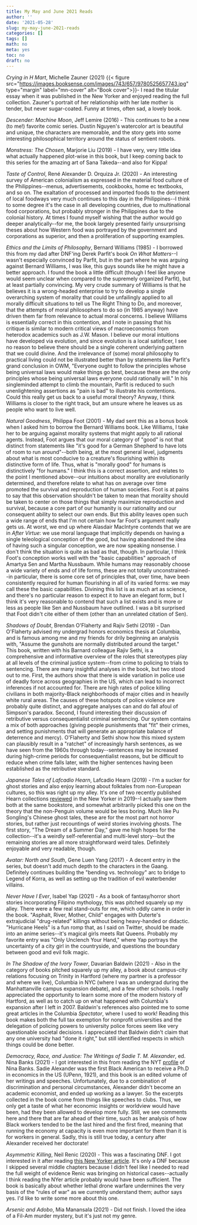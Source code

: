 ```yaml
---
title: My May and June 2021 Reads
author: ''
date: '2021-05-28'
slug: my-may-june-2021-reads
categories: []
tags: []
math: no
meta: yes
toc: no
draft: no
---
```


*Crying in H Mart*, Michelle Zauner (2021) {{< figure src="https://images.booksense.com/images/743/657/9780525657743.jpg" type="margin" label="mn-cover" alt="Book cover">}}- I read the titular essay when it was published in the New Yorker and enjoyed reading the full collection. Zauner's portrait of her relationship with her late mother is tender, but never sugar-coated. Funny at times, often sad, a lovely book.

*Descender: Machine Moon*, Jeff Lemire (2016) - This continues to be a new (to me!) favorite comic series. Dustin Nguyen's watercolor art is beautiful and unique, the characters are memorable, and the story gets into some interesting philosophical territory around the status of sentient robots.

*Monstress: The Chosen*, Marjorie Liu (2019) - I have very, very little idea what actually happened plot-wise in this book, but I keep coming back to this series for the amazing art of Sana Takeda--and also for Kippa!

<!--more-->

*Taste of Control*, René Alexander D. Orquiza Jr. (2020) - An interesting survey of American colonialism as expressed in the material food culture of the Philippines--menus, advertisements, cookbooks, home ec textbooks, and so on. The exaltation of processed and imported foods to the detriment of local foodways very much continues to this day in the Philippines--I think to some degree it's the case in all developing countries, due to multinational food corporations, but probably stronger in the Philippines due to the colonial history. At times I found myself wishing that the author would go deeper analytically--for me, the book largely presented fairly unsurprising theses about how Western food was portrayed by the government and corporations as superior, and then a proliferation of supporting examples.

*Ethics and the Limits of Philosophy*, Bernard Williams (1985) - I borrowed this from my dad after DNF'ing Derek Parfit's book *On What Matters*--I wasn't especially convinced by Parfit, but in the part where he was arguing against Bernard Williams, I was like, this guys sounds like he might have a better approach. I found the book a little difficult (though I feel like anyone would seem unclear when compared to the supremely organized Parfit), but at least partially convincing. My very crude summary of Williams is that he believes it is a wrong-headed enterprise to try to develop a single overarching system of morality that could be unfailingly applied to all morally difficult situations to tell us The Right Thing to Do, and moreover, that the attempts of moral philosophers to do so (in 1985 anyway) have driven them far from relevance to actual moral concerns. I believe Williams is essentially correct in this contention, and I note in passing that his critique is similar to modern critical views of macroeconomics from heterodox academics such as J.W. Mason. I believe our moral intuitions have developed via evolution, and since evolution is a local satisficer, I see no reason to believe there should be a single coherent underlying pattern that we could divine. And the irrelevance of (some) moral philosophy to practical living could not be illustrated better than by statements like Parfit's grand conclusion in OWM, "Everyone ought to follow the principles whose being universal laws would make things go best, because these are the only principles whose being universal laws everyone could rationally will." In his singleminded attempt to climb the mountain, Parfit is reduced to such unenlightening assertions as "pain is bad" to illustrate his contentions. Could this really get us back to a useful moral theory? Anyway, I think Williams is closer to the right track, but am unsure where he leaves us as people who want to live well.

*Natural Goodness*, Philippa Foot (2001) - My dad sent this as a bonus book when I asked him to borrow the Bernard Williams book. Like Williams, I take her to be arguing against morality systems that might apply to all rational agents. Instead, Foot argues that our moral category of "good" is not that distinct from statements like "it's good for a German Shepherd to have lots of room to run around"--both being, at the most general level, judgments about what is most conducive to a creature's flourishing within its distinctive form of life. Thus, what is "morally good" for humans is distinctively "for humans." I think this is a correct assertion, and relates to the point I mentioned above--our intuitions about morality are evolutionarily determined, and therefore relate to what has on average over time promoted the survival and reproduction of human societies. Foot is at pains to say that this observation shouldn't be taken to mean that morality should be taken to center on those things that simply maximize reproduction and survival, because a core part of our humanity is our rationality and our consequent ability to select our own ends. But this ability leaves open such a wide range of ends that I'm not certain how far Foot's argument really gets us. At worst, we end up where Alasdair MacIntyre contends that we are in *After Virtue*: we use moral language that implicitly depends on having a single teleological conception of the good, but having abandoned the idea of having such a singular conception, we are now speaking nonsense. I don't think the situation is quite as bad as that, though. In particular, I think Foot's conception works well with the "basic capabilities" approach of Amartya Sen and Martha Nussbaum. While humans may reasonably choose a wide variety of ends and of life forms, these are not totally unconstrained--in particular, there is some core set of principles that, over time, have been consistently required for human flourishing in all of its varied forms: we may call these the basic capabilities. Divining this list is as much art as science, and there's no particular reason to expect it to have an elegant form, but I think it's very reasonable to contend that such a list exists and is more or less as people like Sen and Nussbaum have outlined. I was a bit surprised that Foot didn't cite either of them (other than an unrelated citation of Sen).

*Shadows of Doubt*, Brendan O'Flaherty and Rajiv Sethi (2019) - Dan O'Flaherty advised my undergrad honors economics thesis at Columbia, and is famous among me and my friends for drily beginning an analysis with, "Assume the gunshots are normally distributed around the target." This book, written with his Barnard colleague Rajiv Sethi, is a comprehensive and informative overview of the roles that stereotypes play at all levels of the criminal justice system--from crime to policing to trials to sentencing. There are many insightful analyses in the book, but two stood out to me. First, the authors show that there is wide variation in police use of deadly force across geographies in the US, which can lead to incorrect inferences if not accounted for. There are high rates of police killing civilians in both majority-Black neighborhoods of major cities and in heavily white rural areas. The causes of these hotspots of police violence are probably quite distinct, and aggregate analyses can and do fall afoul of Simpson's paradox. Second, I found interesting their discussion of retributive versus consequentialist criminal sentencing. Our system contains a mix of both approaches (giving people punishments that "fit" their crimes, and setting punishments that will generate an appropriate balance of deterrence and mercy). O'Flaherty and Sethi show how this mixed system can plausibly result in a "ratchet" of increasingly harsh sentences, as we have seen from the 1960s through today--sentences may be increased during high-crime periods for consequentialist reasons, but be difficult to reduce when crime falls later, with the higher sentences having been established as the retributive standard.

*Japanese Tales of Lafcadio Hearn*, Lafcadio Hearn (2019) - I'm a sucker for ghost stories and also enjoy learning about folktales from non-European cultures, so this was right up my alley. It's one of two recently published Hearn collections [reviewed](https://www.newyorker.com/magazine/2019/09/16/why-lafcadio-hearns-ghost-stories-still-haunt-us) in the New Yorker in 2019--I actually saw them both at the same bookstore, and somewhat arbitrarily picked this one on the theory that the non-Penguin volume would be less boring. Much like Pu Songling's Chinese ghost tales, these are for the most part not horror stories, but rather just recountings of weird stories involving ghosts. The first story, "The Dream of a Summer Day," gave me high hopes for the collection--it's a weirdly self-referential and multi-level story--but the remaining stories are all more straightforward weird tales. Definitely enjoyable and very readable, though.

*Avatar: North and South*, Gene Luen Yang (2017) - A decent entry in the series, but doesn't add much depth to the characters in the Gaang. Definitely continues building the "bending vs. technology" arc to bridge to Legend of Korra, as well as setting up the tradition of evil waterbender villains.

*Never Have I Ever*, Isabel Yap (2021) - As a book of fantasy/horror short stories incorporating Filipino mythology, this was pitched squarely up my alley. There were a few real stand-outs for me, which oddly came in order in the book. "Asphalt, River, Mother, Child" engages with Duterte's extrajudicial "drug-related" killings without being heavy-handed or didactic. "Hurricane Heels" is a fun romp that, as I said on Twitter, should be made into an anime series--it's magical girls meets Rat Queens. Probably my favorite entry was "Only Unclench Your Hand," where Yap portrays the uncertainty of a city girl in the countryside, and questions the boundary between good and evil folk magic.

*In The Shadow of the Ivory Tower*, Davarian Baldwin (2021) - Also in the category of books pitched squarely up my alley, a book about campus-city relations focusing on Trinity in Hartford (where my partner is a professor and where we live), Columbia in NYC (where I was an undergrad during the Manhattanville campus expansion debate), and a few other schools. I really appreciated the opportunity to learn some more of the modern history of Hartford, as well as to catch up on what happened with Columbia's expansion after I left in 2007. Baldwin's references also pointed me to some great articles in the Columbia *Spectator*, where I used to work! Reading this book makes both the full tax exemption for nonprofit universities and the delegation of policing powers to university police forces seem like very questionable societal decisions. I appreciated that Baldwin didn't claim that any one university had "done it right," but still identified respects in which things could be done better.

*Democracy, Race, and Justice: The Writings of Sadie T. M. Alexander*, ed. Nina Banks (2021) - I got interested in this from reading the NYT [profile](https://www.nytimes.com/2021/02/05/business/black-women-economists-nina-banks.html) of Nina Banks. Sadie Alexander was the first Black American to receive a Ph.D in economics in the US (UPenn, 1921), and this book is an edited volume of her writings and speeches. Unfortunately, due to a combination of discrimination and personal circumstances, Alexander didn't become an academic economist, and ended up working as a lawyer. So the excerpts collected in the book come from things like speeches to clubs. Thus, we only get a taste of what her economic insights or worldview would have been, had they been allowed to develop more fully. Still, we see comments here and there that are far ahead of their time, such as her analysis of how Black workers tended to be the last hired and the first fired, meaning that running the economy at capacity is even more important for them than it is for workers in general. Sadly, this is still true today, a century after Alexander received her doctorate!

*Asymmetric Killing*, Neil Renic (2020) - This was a fascinating DNF. I got interested in it after reading [this New Yorker article](https://www.newyorker.com/magazine/2020/12/21/americas-war-on-syrian-civilians). It's only a DNF because I skipped several middle chapters because I didn't feel like I needed to read the full weight of evidence Renic was bringing on historical cases--actually I think reading the NYer article probably would have been sufficient. The book is basically about whether lethal drone warfare undermines the very basis of the "rules of war" as we currently understand them; author says yes. I'd like to write some more about this one.

*Arsenic and Adobo*, Mia Manansala (2021) - Did not finish. I loved the idea of a Fil-Am murder mystery, but it's just not my genre.